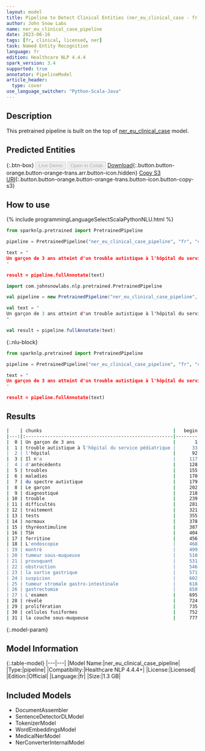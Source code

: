 ```yaml
---
layout: model
title: Pipeline to Detect Clinical Entities (ner_eu_clinical_case - fr)
author: John Snow Labs
name: ner_eu_clinical_case_pipeline
date: 2023-06-16
tags: [fr, clinical, licensed, ner]
task: Named Entity Recognition
language: fr
edition: Healthcare NLP 4.4.4
spark_version: 3.4
supported: true
annotator: PipelineModel
article_header:
  type: cover
use_language_switcher: "Python-Scala-Java"
---
```


## Description

This pretrained pipeline is built on the top of [ner_eu_clinical_case](https://nlp.johnsnowlabs.com/2023/02/01/ner_eu_clinical_case_fr.html) model.

## Predicted Entities



{:.btn-box}
<button class="button button-orange" disabled>Live Demo</button>
<button class="button button-orange" disabled>Open in Colab</button>
[Download](https://s3.amazonaws.com/auxdata.johnsnowlabs.com/clinical/models/ner_eu_clinical_case_pipeline_fr_4.4.4_3.4_1686935015220.zip){:.button.button-orange.button-orange-trans.arr.button-icon.hidden}
[Copy S3 URI](s3://auxdata.johnsnowlabs.com/clinical/models/ner_eu_clinical_case_pipeline_fr_4.4.4_3.4_1686935015220.zip){:.button.button-orange.button-orange-trans.button-icon.button-copy-s3}

## How to use

<div class="tabs-box" markdown="1">
{% include programmingLanguageSelectScalaPythonNLU.html %}

```python
from sparknlp.pretrained import PretrainedPipeline

pipeline = PretrainedPipeline("ner_eu_clinical_case_pipeline", "fr", "clinical/models")

text = "
Un garçon de 3 ans atteint d'un trouble autistique à l'hôpital du service pédiatrique A de l'hôpital universitaire. Il n'a pas d'antécédents familiaux de troubles ou de maladies du spectre autistique. Le garçon a été diagnostiqué avec un trouble de communication sévère, avec des difficultés d'interaction sociale et un traitement sensoriel retardé. Les tests sanguins étaient normaux (thyréostimuline (TSH), hémoglobine, volume globulaire moyen (MCV) et ferritine). L'endoscopie haute a également montré une tumeur sous-muqueuse provoquant une obstruction subtotale de la sortie gastrique. Devant la suspicion d'une tumeur stromale gastro-intestinale, une gastrectomie distale a été réalisée. L'examen histopathologique a révélé une prolifération de cellules fusiformes dans la couche sous-muqueuse.
"

result = pipeline.fullAnnotate(text)
```
```scala
import com.johnsnowlabs.nlp.pretrained.PretrainedPipeline

val pipeline = new PretrainedPipeline("ner_eu_clinical_case_pipeline", "fr", "clinical/models")

val text = "
Un garçon de 3 ans atteint d'un trouble autistique à l'hôpital du service pédiatrique A de l'hôpital universitaire. Il n'a pas d'antécédents familiaux de troubles ou de maladies du spectre autistique. Le garçon a été diagnostiqué avec un trouble de communication sévère, avec des difficultés d'interaction sociale et un traitement sensoriel retardé. Les tests sanguins étaient normaux (thyréostimuline (TSH), hémoglobine, volume globulaire moyen (MCV) et ferritine). L'endoscopie haute a également montré une tumeur sous-muqueuse provoquant une obstruction subtotale de la sortie gastrique. Devant la suspicion d'une tumeur stromale gastro-intestinale, une gastrectomie distale a été réalisée. L'examen histopathologique a révélé une prolifération de cellules fusiformes dans la couche sous-muqueuse.
"

val result = pipeline.fullAnnotate(text)
```

{:.nlu-block}
```python
from sparknlp.pretrained import PretrainedPipeline

pipeline = PretrainedPipeline("ner_eu_clinical_case_pipeline", "fr", "clinical/models")

text = "
Un garçon de 3 ans atteint d'un trouble autistique à l'hôpital du service pédiatrique A de l'hôpital universitaire. Il n'a pas d'antécédents familiaux de troubles ou de maladies du spectre autistique. Le garçon a été diagnostiqué avec un trouble de communication sévère, avec des difficultés d'interaction sociale et un traitement sensoriel retardé. Les tests sanguins étaient normaux (thyréostimuline (TSH), hémoglobine, volume globulaire moyen (MCV) et ferritine). L'endoscopie haute a également montré une tumeur sous-muqueuse provoquant une obstruction subtotale de la sortie gastrique. Devant la suspicion d'une tumeur stromale gastro-intestinale, une gastrectomie distale a été réalisée. L'examen histopathologique a révélé une prolifération de cellules fusiformes dans la couche sous-muqueuse.
"

result = pipeline.fullAnnotate(text)
```
</div>

## Results

```bash
|    | chunks                                                |   begin |   end | entities           |   confidence |
|---:|:------------------------------------------------------|--------:|------:|:-------------------|-------------:|
|  0 | Un garçon de 3 ans                                    |       1 |    18 | patient            |     0.58786  |
|  1 | trouble autistique à l'hôpital du service pédiatrique |      33 |    85 | clinical_condition |     0.560657 |
|  2 | l'hôpital                                             |      92 |   100 | clinical_event     |     0.3725   |
|  3 | Il n'a                                                |     117 |   122 | patient            |     0.62695  |
|  4 | d'antécédents                                         |     128 |   140 | clinical_event     |     0.8355   |
|  5 | troubles                                              |     155 |   162 | clinical_condition |     0.9096   |
|  6 | maladies                                              |     170 |   177 | clinical_condition |     0.9109   |
|  7 | du spectre autistique                                 |     179 |   199 | bodypart           |     0.4828   |
|  8 | Le garçon                                             |     202 |   210 | patient            |     0.48925  |
|  9 | diagnostiqué                                          |     218 |   229 | clinical_event     |     0.2155   |
| 10 | trouble                                               |     239 |   245 | clinical_condition |     0.8545   |
| 11 | difficultés                                           |     281 |   291 | clinical_event     |     0.5636   |
| 12 | traitement                                            |     321 |   330 | clinical_event     |     0.9046   |
| 13 | tests                                                 |     355 |   359 | clinical_event     |     0.9305   |
| 14 | normaux                                               |     378 |   384 | units_measurements |     0.9394   |
| 15 | thyréostimuline                                       |     387 |   401 | clinical_event     |     0.4653   |
| 16 | TSH                                                   |     404 |   406 | clinical_event     |     0.691    |
| 17 | ferritine                                             |     456 |   464 | clinical_event     |     0.2768   |
| 18 | L'endoscopie                                          |     468 |   479 | clinical_event     |     0.7778   |
| 19 | montré                                                |     499 |   504 | clinical_event     |     0.9829   |
| 20 | tumeur sous-muqueuse                                  |     510 |   529 | clinical_condition |     0.7923   |
| 21 | provoquant                                            |     531 |   540 | clinical_event     |     0.868    |
| 22 | obstruction                                           |     546 |   556 | clinical_condition |     0.9448   |
| 23 | la sortie gastrique                                   |     571 |   589 | bodypart           |     0.496233 |
| 24 | suspicion                                             |     602 |   610 | clinical_event     |     0.9035   |
| 25 | tumeur stromale gastro-intestinale                    |     618 |   651 | clinical_condition |     0.5901   |
| 26 | gastrectomie                                          |     658 |   669 | clinical_event     |     0.3939   |
| 27 | L'examen                                              |     695 |   702 | clinical_event     |     0.5114   |
| 28 | révélé                                                |     724 |   729 | clinical_event     |     0.9731   |
| 29 | prolifération                                         |     735 |   747 | clinical_event     |     0.6767   |
| 30 | cellules fusiformes                                   |     752 |   770 | bodypart           |     0.5233   |
| 31 | la couche sous-muqueuse                               |     777 |   799 | bodypart           |     0.6755   |
```

{:.model-param}
## Model Information

{:.table-model}
|---|---|
|Model Name:|ner_eu_clinical_case_pipeline|
|Type:|pipeline|
|Compatibility:|Healthcare NLP 4.4.4+|
|License:|Licensed|
|Edition:|Official|
|Language:|fr|
|Size:|1.3 GB|

## Included Models

- DocumentAssembler
- SentenceDetectorDLModel
- TokenizerModel
- WordEmbeddingsModel
- MedicalNerModel
- NerConverterInternalModel
